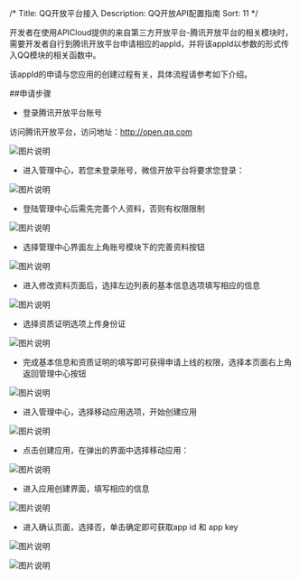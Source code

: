 /*
Title: QQ开放平台接入
Description: QQ开放API配置指南
Sort: 11
*/


开发者在使用APICloud提供的来自第三方开放平台-腾讯开放平台的相关模块时，需要开发者自行到腾讯开放平台申请相应的appId，并将该appId以参数的形式传入QQ模块的相关函数中。

该appId的申请与您应用的创建过程有关，具体流程请参考如下介绍。

##申请步骤

- 登录腾讯开放平台账号

访问腾讯开放平台，访问地址：http://open.qq.com

![图片说明](/img/docImage/105.png)
 

- 进入管理中心，若您未登录账号，微信开放平台将要求您登录：

![图片说明](/img/docImage/106.jpg)

- 登陆管理中心后需先完善个人资料，否则有权限限制

![图片说明](/img/docImage/106.jpg)   

- 选择管理中心界面左上角账号模块下的完善资料按钮

![图片说明](/img/docImage/108.png)   

- 进入修改资料页面后，选择左边列表的基本信息选项填写相应的信息

![图片说明](/img/docImage/109.png) 

- 选择资质证明选项上传身份证

![图片说明](/img/docImage/110.png)
    
- 完成基本信息和资质证明的填写即可获得申请上线的权限，选择本页面右上角返回管理中心按钮

![图片说明](/img/docImage/111.png)

- 进入管理中心，选择移动应用选项，开始创建应用

![图片说明](/img/docImage/112.png)

- 点击创建应用，在弹出的界面中选择移动应用：

![图片说明](/img/docImage/113.jpg) 
 
- 进入应用创建界面，填写相应的信息

![图片说明](/img/docImage/114.jpg)    

- 进入确认页面，选择否，单击确定即可获取app id 和 app key

![图片说明](/img/docImage/115.jpg)   

![图片说明](/img/docImage/116.png)